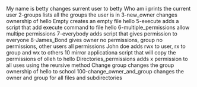 My name is betty changes surrent user to betty
Who am i prints the current user
2-groups lists all the groups the user is in
3-new_owner changes ownership of hello
Empty creates an empty file hello
5-execute adds a script that add execute command to file hello
6-multiple_permissions allow multipe permissions
7-everybody adds script that gives permission to everyone
8-James_Bond gives owner no permissions, group no permissions, other users all permissions
John doe adds rwx to user, rx to group and wx to others
10 mirror applicationa script that will copy the permissions of olleh to hello
Directories_permissions adds x permission to all uses using the reursive method
Change group changes the group ownership of hello to school
100-change_owner_and_group changes the owner and group for all files and subdirectories
